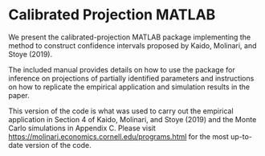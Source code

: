 # Calibrated Projection MATLAB
We present the calibrated-projection MATLAB package implementing the method to construct confidence intervals proposed by Kaido, Molinari, and Stoye (2019). 

The included manual provides details on how to use the package for inference on projections of partially identified parameters and instructions on how to replicate the empirical application and simulation results in the paper.

This version of the code is what was used to carry out the empirical application in Section 4 of Kaido, Molinari, and Stoye (2019) and the Monte Carlo simulations in Appendix C. Please visit https://molinari.economics.cornell.edu/programs.html for the most up-to-date version of the code.

